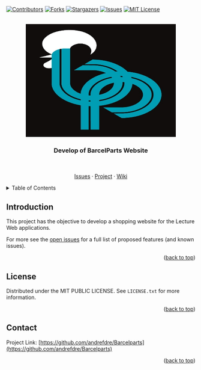 <div id="top"></div>




<!-- PROJECT SHIELDS -->
<!--
*** I'm using markdown "reference style" links for readability.
*** Reference links are enclosed in brackets [ ] instead of parentheses ( ).
*** See the bottom of this document for the declaration of the reference variables
*** for contributors-url, forks-url, etc. This is an optional, concise syntax you may use.
*** https://www.markdownguide.org/basic-syntax/#reference-style-links
-->
[![Contributors][contributors-shield]][contributors-url]
[![Forks][forks-shield]][forks-url]
[![Stargazers][stars-shield]][stars-url]
[![Issues][issues-shield]][issues-url]
[![MIT License][license-shield]][license-url]



<!-- PROJECT LOGO -->
<br />
<div align="center">
  <a href="https://github.com/andrefdre/Barcelparts">
    <img src="Images\Logo.jpeg" alt="Logo" width="400" height="300">
  </a>

  <h3 align="center">Develop of BarcelParts Website</h3>

  <p align="center">
    <br />
    <br />
    <a href="https://github.com/andrefdre/Barcelparts/issues">Issues</a>
    ·
    <a href="https://github.com/andrefdre/Barcelparts/projects/1">Project</a>
    ·
    <a href="https://github.com/andrefdre/Barcelparts/wiki">Wiki</a>
  </p>
</div>



<!-- TABLE OF CONTENTS -->
<details>
  <summary>Table of Contents</summary>
  <ol>
    <li><a href="#Introduction">Introduction</a></li>
    <li><a href="#License">License</a></li>
    <li><a href="#Contact">Contact</a></li>
  </ol>
</details>


<!-- Introduction -->
## Introduction

<p>This project has the objective to develop a shopping website for the Lecture Web applications. </p>




For more see the [open issues](https://github.com/andrefdre/Barcelparts/issues) for a full list of proposed features (and known issues).

<p align="right">(<a href="#top">back to top</a>)</p>


<!-- LICENSE -->
## License

Distributed under the MIT PUBLIC LICENSE. See `LICENSE.txt` for more information.

<p align="right">(<a href="#top">back to top</a>)</p>



<!-- CONTACT -->
## Contact

Project Link: [https://github.com/andrefdre/Barcelparts](https://github.com/andrefdre/Barcelparts)

<p align="right">(<a href="#top">back to top</a>)</p>



<!-- MARKDOWN LINKS & IMAGES -->
<!-- https://www.markdownguide.org/basic-syntax/#reference-style-links -->
[contributors-shield]: https://img.shields.io/github/contributors/andrefdre/Barcelparts.svg?style=for-the-badge
[contributors-url]: https://github.com/andrefdre/Barcelparts/graphs/contributors
[forks-shield]: https://img.shields.io/github/forks/andrefdre/Barcelparts.svg?style=for-the-badge
[forks-url]: https://github.com/andrefdre/Barcelparts/network/members
[stars-shield]: https://img.shields.io/github/stars/andrefdre/Barcelparts.svg?style=for-the-badge
[stars-url]: https://github.com/andrefdre/Barcelparts/stargazers
[issues-shield]: https://img.shields.io/github/issues/andrefdre/Barcelparts.svg?style=for-the-badge
[issues-url]: https://github.com/andrefdre/Barcelparts/issues
[license-shield]: https://img.shields.io/github/license/andrefdre/Barcelparts.svg?style=for-the-badge
[license-url]: https://github.com/andrefdre/Barcelparts/blob/main/LICENSE
[product-screenshot]: Images\Logo.jpeg
